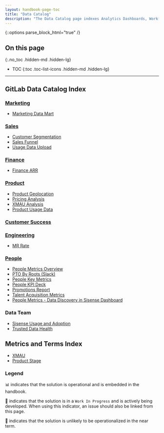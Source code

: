 ```yaml
---
layout: handbook-page-toc
title: "Data Catalog"
description: "The Data Catalog page indexes Analytics Dashboards, Workflows, and Terms."
---
```

{::options parse_block_html="true" /}

## On this page
{:.no_toc .hidden-md .hidden-lg}

- TOC
{:toc .toc-list-icons .hidden-md .hidden-lg}

---

## GitLab Data Catalog Index

### [Marketing](/handbook/business-technology/data-team/data-catalog/#marketing-analytics)

* [Marketing Data Mart](/handbook/business-technology/data-team/data-catalog/email-data-mart)

### [Sales](/handbook/business-technology/data-team/data-catalog/#sales-analytics)

* [Customer Segmentation](/handbook/business-technology/data-team/data-catalog/customer-segmentation)
* [Sales Funnel](/handbook/business-technology/data-team/data-catalog/sales-funnel)
* [Usage Data Upload](/handbook/business-technology/data-team/data-catalog/manual-data-upload/)

### [Finance](/handbook/business-technology/data-team/data-catalog/#finance-analytics)

* [Finance ARR](/handbook/business-technology/data-team/data-catalog/finance-arr)

### [Product](/handbook/business-technology/data-team/data-catalog/#product-analytics)

* [Product Geolocation](/handbook/business-technology/data-team/data-catalog/product-geolocation)
* [Pricing Analysis](/handbook/business-technology/data-team/data-catalog/pricing)
* [XMAU Analysis](/handbook/business-technology/data-team/data-catalog/xmau-analysis)
* [Product Usage Data](/handbook/business-technology/data-team/data-catalog/product-usage-data)

### [Customer Success](/handbook/business-technology/data-team/data-catalog/#customer-success-analytics)

### [Engineering](/handbook/business-technology/data-team/data-catalog/engineering)

* [MR Rate](/handbook/engineering/performance-indicators/#engineering-mr-rate)

### [People](/handbook/business-technology/data-team/data-catalog/people-analytics)

* [People Metrics Overview](/handbook/business-technology/data-team/data-catalog/people-analytics/)
* [PTO By Roots (Slack)](/handbook/business-technology/data-team/data-catalog/people-analytics/pto/pto.html)
* [People Key Metrics](/handbook/business-technology/data-team/data-catalog/people_key_metrics_dashboard)
* [People KPI Deck](/handbook/business-technology/data-team/data-catalog/people-analytics/people_kpi_deck.htm)
* [Promotions Report](/handbook/business-technology/data-team/data-catalog/people-analytics/promotions_report.html)
* [Talent Acquisition Metrics](/handbook/business-ops/data-team/data-catalog/people-analytics/talent-acquisition-metrics.html.md)
* [People Metrics - Data Discovery in Sisense Dashboard](https://app.periscopedata.com/app/gitlab/831245/People-Data-Discovery-Feature)

### Data Team

* [Sisense Usage and Adoption](https://app.periscopedata.com/app/gitlab/topic/Sisense-Maintenance/abde7717743143098ac071be8c646bdb)
* [Trusted Data Health](https://app.periscopedata.com/app/gitlab/756199/Trusted-Data-Dashboard)

## Metrics and Terms Index

* [XMAU](/handbook/product/performance-indicators/#structure/)
* [Product Stage](/handbook/product/product-categories/#devops-stages)

### Legend

📊 indicates that the solution is operational and is embedded in the handbook.

🚧 indicates that the solution is in a `Work In Progress` and is actively being developed. When using this indicator, an issue should also be linked from this page.

🐔 indicates that the solution is unlikely to be operationalized in the near term.
